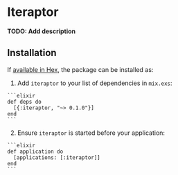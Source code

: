 # Iteraptor

**TODO: Add description**

## Installation

If [available in Hex](https://hex.pm/docs/publish), the package can be installed as:

  1. Add `iteraptor` to your list of dependencies in `mix.exs`:

    ```elixir
    def deps do
      [{:iteraptor, "~> 0.1.0"}]
    end
    ```

  2. Ensure `iteraptor` is started before your application:

    ```elixir
    def application do
      [applications: [:iteraptor]]
    end
    ```

